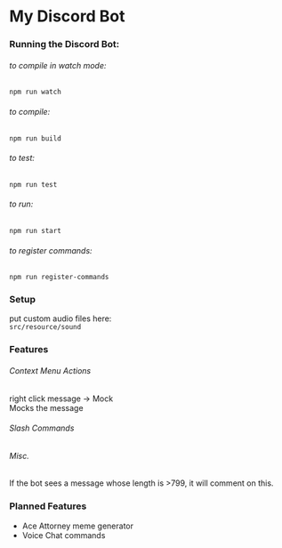 # My Discord Bot

### Running the Discord Bot:
###### to compile in watch mode:
`npm run watch`
###### to compile:
`npm run build`
###### to test:
`npm run test`
###### to run:
`npm run start`
###### to register commands:
`npm run register-commands`

### Setup
put custom audio files here:\
`src/resource/sound`

### Features
###### Context Menu Actions
right click message -> Mock\
Mocks the message

###### Slash Commands

###### Misc.
If the bot sees a message whose length is >799, it will comment on this.

### Planned Features
- Ace Attorney meme generator
- Voice Chat commands
